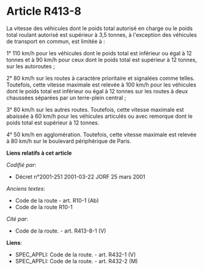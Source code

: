 # Article R413-8

La vitesse des véhicules dont le poids total autorisé en charge ou le poids total roulant autorisé est supérieur à 3,5
tonnes, à l'exception des véhicules de transport en commun, est limitée à :

1° 110 km/h pour les véhicules dont le poids total est inférieur ou égal à 12 tonnes et à 90 km/h pour ceux dont le poids
total est supérieur à 12 tonnes, sur les autoroutes ;

2° 80 km/h sur les routes à caractère prioritaire et signalées comme telles. Toutefois, cette vitesse maximale est relevée à
100 km/h pour les véhicules dont le poids total est inférieur ou égal à 12 tonnes sur les routes à deux chaussées séparées
par un terre-plein central ;

3° 80 km/h sur les autres routes. Toutefois, cette vitesse maximale est abaissée à 60 km/h pour les véhicules articulés ou
avec remorque dont le poids total est supérieur à 12 tonnes.

4° 50 km/h en agglomération. Toutefois, cette vitesse maximale est relevée à 80 km/h sur le boulevard périphérique de Paris.

**Liens relatifs à cet article**

_Codifié par_:

  - Décret n°2001-251 2001-03-22 JORF 25 mars 2001

_Anciens textes_:

  - Code de la route - art. R10-1 (Ab)
  - Code de la route R10-1

_Cité par_:

  - Code de la route. - art. R413-8-1 (V)

**Liens**:

  - SPEC_APPLI: Code de la route. - art. R432-1 (V)
  - SPEC_APPLI: Code de la route. - art. R432-2 (M)

